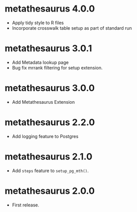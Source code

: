 # metathesaurus 4.0.0  

* Apply tidy style to R files  
* Incorporate crosswalk table setup as part of standard run  


# metathesaurus 3.0.1  

* Add Metadata lookup page    
* Bug fix mrrank filtering for setup extension.  


# metathesaurus 3.0.0  

* Add Metathesaurus Extension  


# metathesaurus 2.2.0  

* Add logging feature to Postgres  

# metathesaurus 2.1.0  

* Add `steps` feature to `setup_pg_mth()`.  

# metathesaurus 2.0.0

* First release.  
